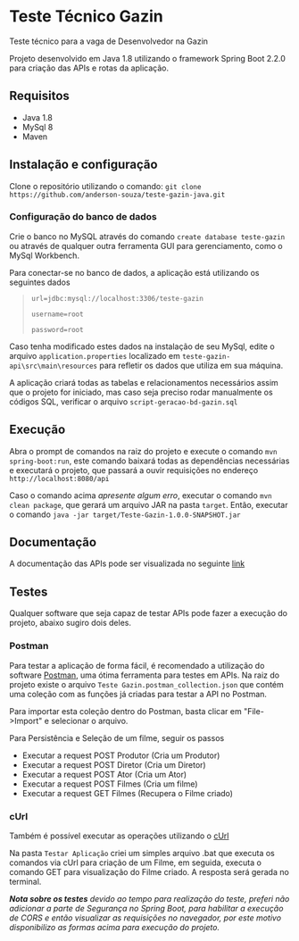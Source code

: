 # Teste Técnico Gazin

Teste técnico para a vaga de Desenvolvedor na Gazin

Projeto desenvolvido em Java 1.8 utilizando o framework Spring Boot 2.2.0 para criação das APIs e rotas da aplicação.



## Requisitos

- Java 1.8
- MySql 8
- Maven

## Instalação e configuração

Clone o repositório utilizando o comando: `git clone https://github.com/anderson-souza/teste-gazin-java.git`

### Configuração do banco de dados

Crie o banco no MySQL através do comando  `create database teste-gazin` ou através de qualquer outra ferramenta GUI para gerenciamento, como o MySql Workbench. 

Para conectar-se no banco de dados, a aplicação está utilizando os seguintes dados

> `url=jdbc:mysql://localhost:3306/teste-gazin`
>
> `username=root`
>
> `password=root`

Caso tenha modificado estes dados na instalação de seu MySql, edite o arquivo `application.properties` localizado em `teste-gazin-api\src\main\resources` para refletir os dados que utiliza em sua máquina.

A aplicação criará todas as tabelas e relacionamentos necessários assim que o projeto for iniciado, mas caso seja preciso rodar manualmente os códigos SQL, verificar o arquivo `script-geracao-bd-gazin.sql`



## Execução

Abra o prompt de comandos na raiz do projeto e execute o comando `mvn spring-boot:run`, este comando baixará todas as dependências necessárias e executará o projeto, que passará a ouvir requisições no endereço `http://localhost:8080/api`

Caso o comando acima *apresente algum erro*, executar o comando  `mvn clean package`, que gerará um arquivo JAR na pasta `target`. Então, executar o comando  `java -jar target/Teste-Gazin-1.0.0-SNAPSHOT.jar`



## Documentação

A documentação das APIs pode ser visualizada no seguinte [link](https://app.swaggerhub.com/apis/andersonsouza/Documentacao-API-Teste-Gazin/1.0) 



## Testes

Qualquer software que seja capaz de testar APIs pode fazer a execução do projeto, abaixo sugiro dois deles.

### Postman

Para testar a aplicação de forma fácil, é recomendado a utilização do software [Postman](https://www.getpostman.com/), uma ótima ferramenta para testes em APIs. Na raiz do projeto existe o arquivo `Teste Gazin.postman_collection.json` que contém uma coleção com as funções já criadas para testar a API no Postman. 

Para importar esta coleção dentro do Postman, basta clicar em "File->Import" e selecionar o arquivo.

Para Persistência e Seleção de um filme, seguir os passos

- Executar a request POST Produtor (Cria um Produtor)
- Executar a request POST Diretor (Cria um Diretor)
- Executar a request POST Ator (Cria um Ator)
- Executar a request POST Filmes (Cria um filme)
- Executar a request GET Filmes (Recupera o Filme criado)



### cUrl

Também é possível executar as operações utilizando o [cUrl](https://curl.haxx.se/)

Na pasta `Testar Aplicação` criei um simples arquivo .bat que executa os comandos via cUrl para criação de um Filme, em seguida, executa o comando GET para visualização do Filme criado. A resposta será gerada no terminal.



***Nota sobre os testes** devido ao tempo para realização do teste, preferi não adicionar a parte de Segurança no Spring Boot, para habilitar a execução de CORS e então visualizar as requisições no navegador, por este motivo disponibilizo as formas acima para execução do projeto.*

